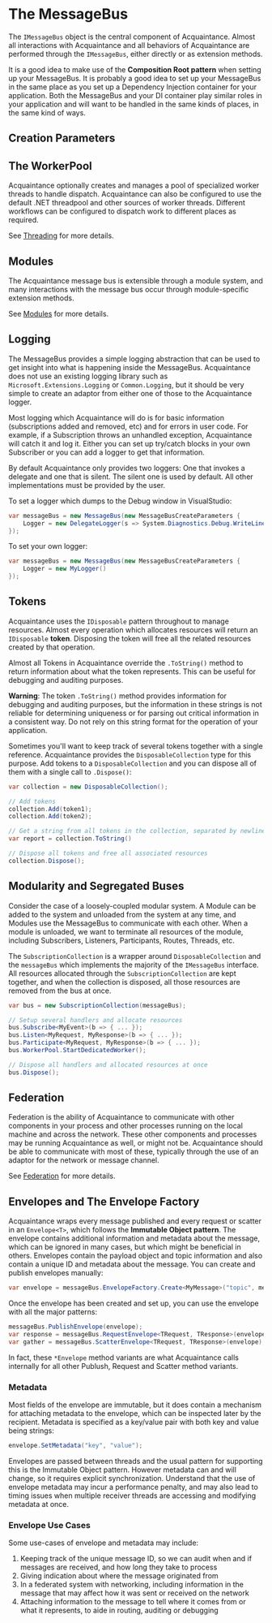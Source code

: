 # The MessageBus

The `IMessageBus` object is the central component of Acquaintance. Almost all interactions with Acquaintance and all behaviors of Acquaintance are performed through the `IMessageBus`, either directly or as extension methods.

It is a good idea to make use of the **Composition Root pattern** when setting up your MessageBus. It is probably a good idea to set up your MessageBus in the same place as you set up a Dependency Injection container for your application. Both the MessageBus and your DI container play similar roles in your application and will want to be handled in the same kinds of places, in the same kind of ways.

## Creation Parameters

## The WorkerPool

Acquaintance optionally creates and manages a pool of specialized worker threads to handle dispatch. Acquaintance can also be configured to use the default .NET threadpool and other sources of worker threads. Different workflows can be configured to dispatch work to different places as required.

See [Threading](Threads.md) for more details.

## Modules

The Acquaintance message bus is extensible through a module system, and many interactions with the message bus occur through module-specific extension methods. 

See [Modules](Modules.md) for more details.

## Logging

The MessageBus provides a simple logging abstraction that can be used to get insight into what is happening inside the MessageBus. Acquaintance does not use an existing logging library such as `Microsoft.Extensions.Logging` or `Common.Logging`, but it should be very simple to create an adaptor from either one of those to the Acquaintance logger.

Most logging which Acquaintance will do is for basic information (subscriptions added and removed, etc) and for errors in user code. For example, if a Subscription throws an unhandled exception, Acquaintance will catch it and log it. Either you can set up try/catch blocks in your own Subscriber or you can add a logger to get that information.

By default Acquaintance only provides two loggers: One that invokes a delegate and one that is silent. The silent one is used by default. All other implementations must be provided by the user.

To set a logger which dumps to the Debug window in VisualStudio:

```csharp
var messageBus = new MessageBus(new MessageBusCreateParameters {
    Logger = new DelegateLogger(s => System.Diagnostics.Debug.WriteLine(s))
});
```

To set your own logger:

```csharp
var messageBus = new MessageBus(new MessageBusCreateParameters {
    Logger = new MyLogger()
});
```

## Tokens

Acquaintance uses the `IDisposable` pattern throughout to manage resources. Almost every operation which allocates resources will return an `IDisposable` **token**. Disposing the token will free all the related resources created by that operation.

Almost all Tokens in Acquaintance override the `.ToString()` method to return information about what the token represents. This can be useful for debugging and auditing purposes.

**Warning**: The token `.ToString()` method provides information for debugging and auditing purposes, but the information in these strings is not reliable for determining uniqueness or for parsing out critical information in a consistent way. Do not rely on this string format for the operation of your application.

Sometimes you'll want to keep track of several tokens together with a single reference. Acquaintance provides the `DisposableCollection` type for this purpose. Add tokens to a `DisposableCollection` and you can dispose all of them with a single call to `.Dispose()`:

```csharp
var collection = new DisposableCollection();

// Add tokens
collection.Add(token1);
collection.Add(token2);

// Get a string from all tokens in the collection, separated by newlines
var report = collection.ToString()

// Dispose all tokens and free all associated resources
collection.Dispose();
```

## Modularity and Segregated Buses

Consider the case of a loosely-coupled modular system. A Module can be added to the system and unloaded from the system at any time, and Modules use the MessageBus to communicate with each other. When a module is unloaded, we want to terminate all resources of the module, including Subscribers, Listeners, Participants, Routes, Threads, etc.

The `SubscriptionCollection` is a wrapper around `DisposableCollection` and the `messageBus` which implements the majority of the `IMessageBus` interface. All resources allocated through the `SubscriptionCollection` are kept together, and when the collection is disposed, all those resources are removed from the bus at once.

```csharp
var bus = new SubscriptionCollection(messageBus);

// Setup several handlers and allocate resources
bus.Subscribe<MyEvent>(b => { ... });
bus.Listen<MyRequest, MyResponse>(b => { ... });
bus.Participate<MyRequest, MyResponse>(b => { ... });
bus.WorkerPool.StartDedicatedWorker();

// Dispose all handlers and allocated resources at once
bus.Dispose();
```

## Federation

Federation is the ability of Acquaintance to communicate with other components in your process and other processes running on the local machine and across the network. These other components and processes may be running Acquaintance as well, or might not be. Acquaintance should be able to communicate with most of these, typically through the use of an adaptor for the network or message channel. 

See [Federation](Federation.md) for more details.

## Envelopes and The Envelope Factory

Acquaintance wraps every message published and every request or scatter in an `Envelope<T>`, which follows the **Immutable Object pattern**. The envelope contains additional information and metadata about the message, which can be ignored in many cases, but which might be beneficial in others. Envelopes contain the payload object and topic information and also contain a unique ID and metadata about the message. You can create and publish envelopes manually:

```csharp
var envelope = messageBus.EnvelopeFactory.Create<MyMessage>("topic", message);
```

Once the envelope has been created and set up, you can use the envelope with all the major patterns:

```csharp
messageBus.PublishEnvelope(envelope);
var response = messageBus.RequestEnvelope<TRequest, TResponse>(envelope);
var gather = messageBus.ScatterEnvelope<TRequest, TResponse>(envelope);
```

In fact, these `*Envelope` method variants are what Acquaintance calls internally for all other Publush, Request and Scatter method variants.

### Metadata

Most fields of the envelope are immutable, but it does contain a mechanism for attaching metadata to the envelope, which can be inspected later by the recipient. Metadata is specified as a key/value pair with both key and value being strings:

```csharp
envelope.SetMetadata("key", "value");
```

Envelopes are passed between threads and the usual pattern for supporting this is the Immutable Object pattern. However metadata can and will change, so it requires explicit synchronization. Understand that the use of envelope metadata may incur a performance penalty, and may also lead to timing issues when multiple receiver threads are accessing and modifying metadata at once. 

### Envelope Use Cases

Some use-cases of envelope and metadata may include:
1. Keeping track of the unique message ID, so we can audit when and if messages are received, and how long they take to process
1. Giving indication about where the message originated from
1. In a federated system with networking, including information in the message that may affect how it was sent or received on the network
1. Attaching information to the message to tell where it comes from or what it represents, to aide in routing, auditing or debugging
